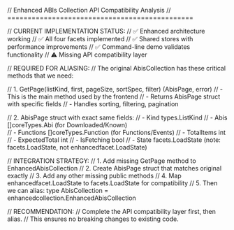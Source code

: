 // Enhanced ABIs Collection API Compatibility Analysis
// ==============================================

// CURRENT IMPLEMENTATION STATUS:
// ✅ Enhanced architecture working
// ✅ All four facets implemented 
// ✅ Shared stores with performance improvements
// ✅ Command-line demo validates functionality
// ⚠️  Missing API compatibility layer

// REQUIRED FOR ALIASING:
// The original AbisCollection has these critical methods that we need:

// 1. GetPage(listKind, first, pageSize, sortSpec, filter) (AbisPage, error)
//    - This is the main method used by the frontend
//    - Returns AbisPage struct with specific fields
//    - Handles sorting, filtering, pagination

// 2. AbisPage struct with exact same fields:
//    - Kind types.ListKind
//    - Abis []coreTypes.Abi (for Downloaded/Known)  
//    - Functions []coreTypes.Function (for Functions/Events)
//    - TotalItems int
//    - ExpectedTotal int
//    - IsFetching bool
//    - State facets.LoadState (note: facets.LoadState, not enhancedfacet.LoadState)

// INTEGRATION STRATEGY:
// 1. Add missing GetPage method to EnhancedAbisCollection
// 2. Create AbisPage struct that matches original exactly
// 3. Add any other missing public methods
// 4. Map enhancedfacet.LoadState to facets.LoadState for compatibility
// 5. Then we can alias: type AbisCollection = enhancedcollection.EnhancedAbisCollection

// RECOMMENDATION: 
// Complete the API compatibility layer first, then alias.
// This ensures no breaking changes to existing code.
